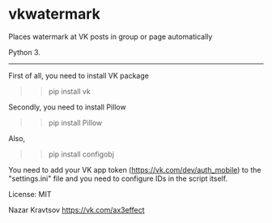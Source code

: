 # vkwatermark
Places watermark at VK posts in group or page automatically

Python 3.

_____________________________________________
First of all, you need to install VK package

>> pip install vk

Secondly, you need to install Pillow

>> pip install Pillow

Also,

>> pip install configobj

You need to add your VK app token (https://vk.com/dev/auth_mobile) to the "settings.ini" file and you need to configure IDs in the script itself.

License: MIT

Nazar Kravtsov
https://vk.com/ax3effect
